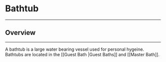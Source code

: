 # Bathtub
___
## Overview
---
A bathtub is a large water bearing vessel used for personal hygeine. Bathtubs are located in the [[Guest Bath |Guest Baths]] and [[Master Bath]]. 